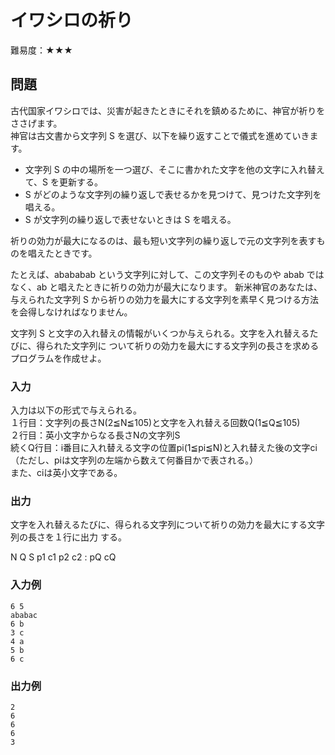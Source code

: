 # イワシロの祈り
難易度：★★★


## 問題
古代国家イワシロでは、災害が起きたときにそれを鎮めるために、神官が祈りをささげます。    
神官は古文書から文字列 S を選び、以下を繰り返すことで儀式を進めていきます。
- 文字列 S の中の場所を一つ選び、そこに書かれた文字を他の文字に入れ替えて、S を更新する。
- S がどのような文字列の繰り返しで表せるかを見つけて、見つけた文字列を唱える。
- S が文字列の繰り返しで表せないときは S を唱える。

祈りの効力が最大になるのは、最も短い文字列の繰り返しで元の文字列を表すものを唱えたときです。  
  
たとえば、abababab という文字列に対して、この文字列そのものや abab ではなく、ab と唱えたときに祈りの効力が最大になります。
新米神官のあなたは、与えられた文字列 S から祈りの効力を最大にする文字列を素早く見つける方法を会得しなければなりません。

文字列 S と文字の入れ替えの情報がいくつか与えられる。文字を入れ替えるたびに、得られた文字列に
ついて祈りの効力を最大にする文字列の長さを求めるプログラムを作成せよ。

### 入力
入力は以下の形式で与えられる。  
１行目：文字列の長さN(2≦N≦105)と文字を入れ替える回数Q(1≦Q≦105)    
２行目：英小文字からなる長さNの文字列S    
続くQ行目：i番目に入れ替える文字の位置pi(1≦pi≦N)と入れ替えた後の文字ci（ただし、piは文字列の左端から数えて何番目かで表される。）    
また、ciは英小文字である。

### 出力
文字を入れ替えるたびに、得られる文字列について祈りの効力を最大にする文字列の長さを１行に出力
する。

N Q
S
p1 c1
p2 c2
:
pQ cQ 

### 入力例 
```
6 5
ababac
6 b
3 c
4 a
5 b
6 c
```

### 出力例
```
2
6
6
6
3
```